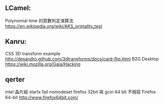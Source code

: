 

## LCamel:

Polynomial time 的質數判定演算法
<https://en.wikipedia.org/wiki/AKS_primality_test>

## Kanru:

CSS 3D transform example
<http://desandro.github.com/3dtransforms/docs/card-flip.html>
B2G Desktop
<https://wiki.mozilla.org/Gaia/Hacking>

## qerter

intel 晶片組 startx fail
nomodeset
firefox 32bit 與 gcin 64 bit 不相容
Firefox 64-bit
<http://www.firefox64bit.com/>